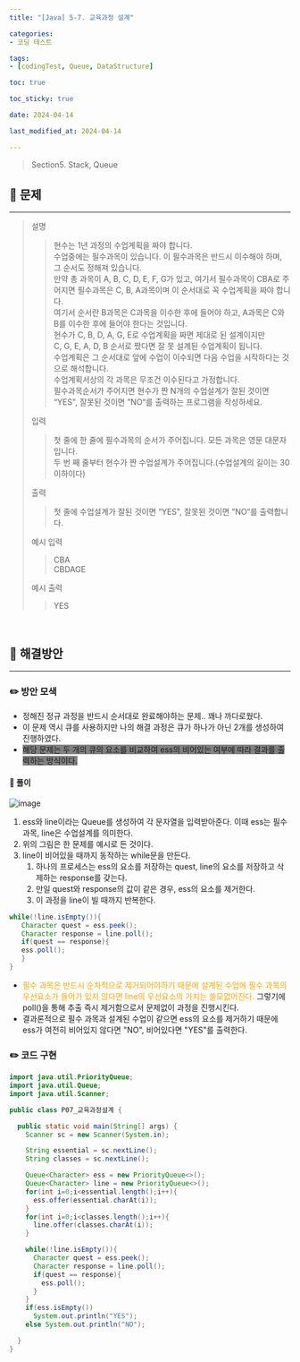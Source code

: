 ```yaml
---
title: "[Java] 5-7. 교육과정 설계"

categories:
- 코딩 테스트

tags:
- [codingTest, Queue, DataStructure]

toc: true

toc_sticky: true

date: 2024-04-14

last_modified_at: 2024-04-14

---
```


> Section5. Stack, Queue


## :round_pushpin: 문제

-----
>설명
> >현수는 1년 과정의 수업계획을 짜야 합니다.<br>
수업중에는 필수과목이 있습니다. 이 필수과목은 반드시 이수해야 하며, 그 순서도 정해져 있습니다.<br>
만약 총 과목이 A, B, C, D, E, F, G가 있고, 여기서 필수과목이 CBA로 주어지면 필수과목은 C, B, A과목이며 이 순서대로 꼭 수업계획을 짜야 합니다.<br>
여기서 순서란 B과목은 C과목을 이수한 후에 들어야 하고, A과목은 C와 B를 이수한 후에 들어야 한다는 것입니다.<br>
현수가 C, B, D, A, G, E로 수업계획을 짜면 제대로 된 설계이지만<br>
C, G, E, A, D, B 순서로 짰다면 잘 못 설계된 수업계획이 됩니다.<br>
수업계획은 그 순서대로 앞에 수업이 이수되면 다음 수업을 시작하다는 것으로 해석합니다.<br>
수업계획서상의 각 과목은 무조건 이수된다고 가정합니다.<br>
필수과목순서가 주어지면 현수가 짠 N개의 수업설계가 잘된 것이면 “YES", 잘못된 것이면 ”NO“를 출력하는 프로그램을 작성하세요.
>
> 입력
> > 첫 줄에 한 줄에 필수과목의 순서가 주어집니다. 모든 과목은 영문 대문자입니다.<br>
두 번 째 줄부터 현수가 짠 수업설계가 주어집니다.(수업설계의 길이는 30이하이다)
>
> 출력
> >첫 줄에 수업설계가 잘된 것이면 “YES", 잘못된 것이면 ”NO“를 출력합니다.
>
> 예시 입력
> >CBA<br>
CBDAGE
>
> 예시 출력
> >YES
<br>

## :round_pushpin: 해결방안

------
### :pencil2: 방안 모색
- 정해진 정규 과정을 반드시 순서대로 완료해야하는 문제.. 꽤나 까다로웠다.
- 이 문제 역시 큐를 사용하지만 나의 해결 과정은 큐가 하나가 아닌 2개를 생성하여 진행하였다.
- <span style="background-color:gray">해당 문제는 두 개의 큐의 요소를 비교하여 ess의 비어있는 여부에 따라 결과를 출력하는 방식이다. </span>

#### :notebook: 풀이
![image](https://github.com/wjd4204/wjd4204.github.io/assets/110841041/95d81c4a-ad68-40cd-87eb-d897638d4e1a)
1. ess와 line이라는 Queue를 생성하여 각 문자열을 입력받아준다. 이때 ess는 필수과목, line은 수업설계를 의미한다.
2. 위의 그림은 한 문제를 예시로 든 것이다.
3. line이 비어있을 때까지 동작하는 while문을 만든다.
   1. 하나의 프로세스는 ess의 요소를 저장하는 quest, line의 요소를 저장하고 삭제하는 response를 갖는다.
   2. 만일 quest와 response의 값이 같은 경우, ess의 요소를 제거한다.
   3. 이 과정을 line이 빌 때까지 반복한다.
``` java
while(!line.isEmpty()){
   Character quest = ess.peek();
   Character response = line.poll();
   if(quest == response){
   ess.poll();
   }
}
```

- <span style="color:orange"> 필수 과목은 반드시 순차적으로 제거되어야하기 때문에 설계된 수업에 필수 과목의 우선요소가 들어가 있지 않다면 line의 우선요소의 가치는 쓸모없어진다. </span> 그렇기에 poll()을 통해 추출 즉시 제거함으로서 문제없이 과정을 진행시킨다.
- 결과론적으로 필수 과목과 설계된 수업이 같으면 ess의 요소를 제거하기 때문에 ess가 여전히 비어있지 않다면 "NO",
비어있다면 "YES"를 출력한다.

### :pencil2: 코드 구현

```java
import java.util.PriorityQueue;
import java.util.Queue;
import java.util.Scanner;

public class P07_교육과정설계 {

  public static void main(String[] args) {
    Scanner sc = new Scanner(System.in);

    String essential = sc.nextLine();
    String classes = sc.nextLine();

    Queue<Character> ess = new PriorityQueue<>();
    Queue<Character> line = new PriorityQueue<>();
    for(int i=0;i<essential.length();i++){
      ess.offer(essential.charAt(i));
    }
    for(int i=0;i<classes.length();i++){
      line.offer(classes.charAt(i));
    }

    while(!line.isEmpty()){
      Character quest = ess.peek();
      Character response = line.poll();
      if(quest == response){
        ess.poll();
      }
    }
    if(ess.isEmpty())
      System.out.println("YES");
    else System.out.println("NO");

  }
}


```

